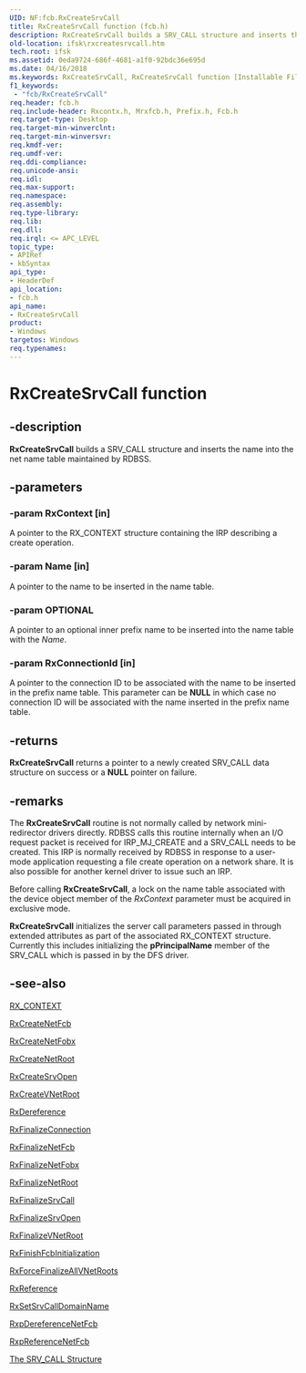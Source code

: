 ```yaml
---
UID: NF:fcb.RxCreateSrvCall
title: RxCreateSrvCall function (fcb.h)
description: RxCreateSrvCall builds a SRV_CALL structure and inserts the name into the net name table maintained by RDBSS.
old-location: ifsk\rxcreatesrvcall.htm
tech.root: ifsk
ms.assetid: 0eda9724-686f-4681-a1f0-92bdc36e695d
ms.date: 04/16/2018
ms.keywords: RxCreateSrvCall, RxCreateSrvCall function [Installable File System Drivers], fcb/RxCreateSrvCall, ifsk.rxcreatesrvcall, rxref_ff4d3641-1ae5-43f1-9c49-0456d11f69b2.xml
f1_keywords:
 - "fcb/RxCreateSrvCall"
req.header: fcb.h
req.include-header: Rxcontx.h, Mrxfcb.h, Prefix.h, Fcb.h
req.target-type: Desktop
req.target-min-winverclnt: 
req.target-min-winversvr: 
req.kmdf-ver: 
req.umdf-ver: 
req.ddi-compliance: 
req.unicode-ansi: 
req.idl: 
req.max-support: 
req.namespace: 
req.assembly: 
req.type-library: 
req.lib: 
req.dll: 
req.irql: <= APC_LEVEL
topic_type:
- APIRef
- kbSyntax
api_type:
- HeaderDef
api_location:
- fcb.h
api_name:
- RxCreateSrvCall
product:
- Windows
targetos: Windows
req.typenames: 
---
```


# RxCreateSrvCall function


## -description


<b>RxCreateSrvCall</b> builds a SRV_CALL structure and inserts the name into the net name table maintained by RDBSS. 


## -parameters




### -param RxContext [in]

A pointer to the RX_CONTEXT structure containing the IRP describing a create operation.


### -param Name [in]

A pointer to the name to be inserted in the name table.


### -param OPTIONAL

<p>A pointer to an optional inner prefix name to be inserted into the name table with the <i>Name</i>.</p>


### -param RxConnectionId [in]

A pointer to the connection ID to be associated with the name to be inserted in the prefix name table. This parameter can be <b>NULL</b> in which case no connection ID will be associated with the name inserted in the prefix name table.


## -returns



<b>RxCreateSrvCall</b> returns a pointer to a newly created SRV_CALL data structure on success or a <b>NULL</b> pointer on failure. 




## -remarks



The <b>RxCreateSrvCall</b> routine is not normally called by network mini-redirector drivers directly. RDBSS calls this routine internally when an I/O request packet is received for IRP_MJ_CREATE and a SRV_CALL needs to be created. This IRP is normally received by RDBSS in response to a user-mode application requesting a file create operation on a network share. It is also possible for another kernel driver to issue such an IRP. 

Before calling <b>RxCreateSrvCall</b>, a lock on the name table associated with the device object member of the <i>RxContext</i> parameter must be acquired in exclusive mode. 

<b>RxCreateSrvCall</b> initializes the server call parameters passed in through extended attributes as part of the associated RX_CONTEXT structure. Currently this includes initializing the <b>pPrincipalName</b> member of the SRV_CALL which is passed in by the DFS driver. 




## -see-also




<a href="https://docs.microsoft.com/windows-hardware/drivers/ddi/rxcontx/ns-rxcontx-_rx_context">RX_CONTEXT</a>



<a href="https://docs.microsoft.com/windows-hardware/drivers/ddi/fcb/nf-fcb-rxcreatenetfcb">RxCreateNetFcb</a>



<a href="https://docs.microsoft.com/windows-hardware/drivers/ddi/fcb/nf-fcb-rxcreatenetfobx">RxCreateNetFobx</a>



<a href="https://docs.microsoft.com/windows-hardware/drivers/ddi/fcb/nf-fcb-rxcreatenetroot">RxCreateNetRoot</a>



<a href="https://docs.microsoft.com/windows-hardware/drivers/ddi/fcb/nf-fcb-rxcreatesrvopen">RxCreateSrvOpen</a>



<a href="https://docs.microsoft.com/windows-hardware/drivers/ddi/fcb/nf-fcb-rxcreatevnetroot">RxCreateVNetRoot</a>



<a href="https://docs.microsoft.com/windows-hardware/drivers/ddi/rxprocs/nf-rxprocs-rxdereference">RxDereference</a>



<a href="https://docs.microsoft.com/windows-hardware/drivers/ddi/rxprocs/nf-rxprocs-rxfinalizeconnection">RxFinalizeConnection</a>



<a href="https://docs.microsoft.com/windows-hardware/drivers/ddi/rxprocs/nf-rxprocs-rxfinalizenetfcb">RxFinalizeNetFcb</a>



<a href="https://docs.microsoft.com/windows-hardware/drivers/ddi/fcb/nf-fcb-rxfinalizenetfobx">RxFinalizeNetFobx</a>



<a href="https://docs.microsoft.com/windows-hardware/drivers/ddi/fcb/nf-fcb-rxfinalizenetroot">RxFinalizeNetRoot</a>



<a href="https://docs.microsoft.com/windows-hardware/drivers/ddi/fcb/nf-fcb-rxfinalizesrvcall">RxFinalizeSrvCall</a>



<a href="https://docs.microsoft.com/windows-hardware/drivers/ddi/fcb/nf-fcb-rxfinalizesrvopen">RxFinalizeSrvOpen</a>



<a href="https://docs.microsoft.com/windows-hardware/drivers/ddi/fcb/nf-fcb-rxfinalizevnetroot">RxFinalizeVNetRoot</a>



<a href="https://docs.microsoft.com/windows-hardware/drivers/ddi/fcb/nf-fcb-rxfinishfcbinitialization">RxFinishFcbInitialization</a>



<a href="https://docs.microsoft.com/windows-hardware/drivers/ddi/rxprocs/nf-rxprocs-rxforcefinalizeallvnetroots">RxForceFinalizeAllVNetRoots</a>



<a href="https://docs.microsoft.com/windows-hardware/drivers/ddi/rxprocs/nf-rxprocs-rxreference">RxReference</a>



<a href="https://docs.microsoft.com/windows-hardware/drivers/ddi/rxprocs/nf-rxprocs-rxsetsrvcalldomainname">RxSetSrvCallDomainName</a>



<a href="https://docs.microsoft.com/windows-hardware/drivers/ddi/fcb/nf-fcb-rxpdereferencenetfcb">RxpDereferenceNetFcb</a>



<a href="https://docs.microsoft.com/windows-hardware/drivers/ddi/fcb/nf-fcb-rxpreferencenetfcb">RxpReferenceNetFcb</a>



<a href="https://docs.microsoft.com/windows-hardware/drivers/ifs/the-srv-call-structure">The SRV_CALL Structure</a>
 

 

